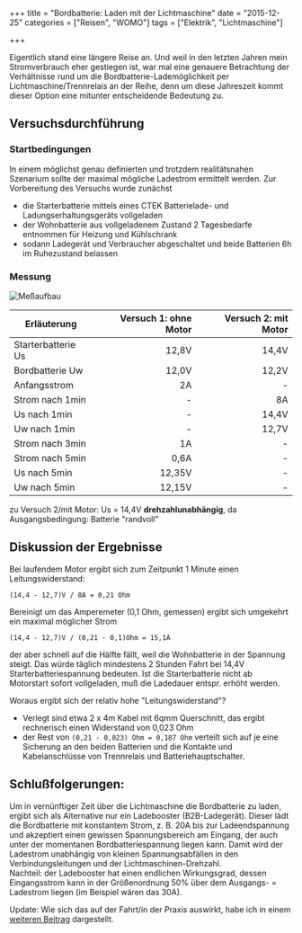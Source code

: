 +++
title 		= "Bordbatterie: Laden mit der Lichtmaschine"
date 		= "2015-12-25"
categories 	= ["Reisen", "WOMO"]
tags 		= ["Elektrik", "Lichtmaschine"]

+++

Eigentlich stand eine längere Reise an. Und weil in den letzten Jahren mein Stromverbrauch eher gestiegen ist, war mal eine genauere Betrachtung der Verhältnisse rund um die Bordbatterie-Lademöglichkeit per Lichtmaschine/Trennrelais an der Reihe, denn um diese Jahreszeit kommt dieser Option eine mitunter entscheidende Bedeutung zu.
<!--more-->

## Versuchsdurchführung
### Startbedingungen
In einem möglichst genau definierten und trotzdem realitätsnahen Szenarium sollte der maximal mögliche Ladestrom ermittelt werden. Zur Vorbereitung des Versuchs wurde zunächst 

- die Starterbatterie mittels  eines CTEK Batterielade- und Ladungserhaltungsgeräts vollgeladen
- der Wohnbatterie aus vollgeladenem Zustand 2 Tagesbedarfe entnommen für Heizung und Kühlschrank
- sodann Ladegerät und Verbraucher abgeschaltet und beide Batterien 6h im Ruhezustand belassen

### Messung

![Meßaufbau](/bilder/2015-12/trennrelais.png)

| Erläuterung | Versuch 1: ohne Motor | Versuch 2: mit Motor |
|---|--:|--:|
|Starterbatterie Us|12,8V|14,4V|
|Bordbatterie Uw|12,0V|12,2V|
|Anfangsstrom|2A|-|
|Strom nach 1min|-|8A|
|Us nach 1min|-|14,4V|
|Uw nach 1min|-|12,7V|
|Strom nach 3min|1A|-|
|Strom nach 5min|0,6A|-|
|Us nach 5min|12,35V|-|
|Uw nach 5min|12,15V|-|

zu Versuch 2/mit Motor: Us = 14,4V __drehzahlunabhängig__, da Ausgangsbedingung: Batterie "randvoll"

## Diskussion der Ergebnisse
Bei laufendem Motor ergibt sich zum Zeitpunkt 1 Minute einen Leitungswiderstand:

    (14,4 - 12,7)V / 8A = 0,21 Ohm

Bereinigt um das Amperemeter (0,1 Ohm, gemessen) ergibt sich umgekehrt ein maximal möglicher Strom 

    (14,4 - 12,7)V / (0,21 - 0,1)Ohm = 15,1A

 der aber schnell auf die Hälfte fällt, weil die Wohnbatterie in der Spannung steigt.
Das würde täglich mindestens 2 Stunden Fahrt bei 14,4V Starterbatteriespannung bedeuten. Ist die Starterbatterie nicht ab Motorstart sofort vollgeladen, muß die Ladedauer entspr. erhöht werden.

Woraus ergibt sich der relativ hohe "Leitungswiderstand"?

- Verlegt sind etwa 2 x 4m Kabel mit 6qmm Querschnitt, das ergibt rechnerisch einen Widerstand von 0,023 Ohm
- der Rest von `(0,21 - 0,023) Ohm = 0,187 Ohm` verteilt sich auf je eine Sicherung an den beiden Batterien und die Kontakte und Kabelanschlüsse von Trennrelais und Batteriehauptschalter.

## Schlußfolgerungen:
Um in vernünftiger Zeit über die Lichtmaschine die Bordbatterie zu laden, ergibt sich als Alternative nur ein Ladebooster (B2B-Ladegerät). Dieser lädt die Bordbatterie mit konstantem Strom, z. B. 20A bis zur Ladeendspannung und akzeptiert einen gewissen Spannungsbereich am Eingang, der auch unter der momentanen Bordbatteriespannung liegen kann. Damit wird der Ladestrom unabhängig von kleinen Spannungsabfällen in den Verbindungsleitungen und der Lichtmaschinen-Drehzahl.    
Nachteil: der Ladebooster hat einen endlichen Wirkungsgrad, dessen Eingangsstrom kann in der Größenordnung 50% über dem Ausgangs- = Ladestrom liegen (im Beispiel wären das 30A).

<!-- Bei allen Rechnungen ist der "Ladewirkungsgrad" der Batterie (5 - 20% Verlängerung) noch nicht mit berücksichtigt. -->

Update: Wie sich das auf der Fahrt/in der Praxis auswirkt, habe ich in einem [weiteren Beitrag](/blog/2016-11-03-laden-mit-lichtmaschine.html) dargestellt.

